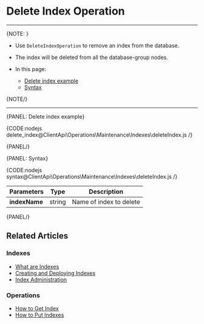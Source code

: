 # Delete Index Operation

---

{NOTE: }

* Use `DeleteIndexOperation` to remove an index from the database.

* The index will be deleted from all the database-group nodes.

* In this page:
    * [Delete index example](../../../../client-api/operations/maintenance/indexes/delete-index#delete-index-example)
    * [Syntax](../../../../client-api/operations/maintenance/indexes/delete-index#syntax)

{NOTE/}

---

{PANEL: Delete index example}

{CODE:nodejs delete_index@ClientApi\Operations\Maintenance\Indexes\deleteIndex.js /}

{PANEL/}

{PANEL: Syntax}

{CODE:nodejs syntax@ClientApi\Operations\Maintenance\Indexes\deleteIndex.js /}

| Parameters    | Type | Description |
|- | - | - |
| __indexName__ | string | Name of index to delete |

{PANEL/}

## Related Articles

### Indexes

- [What are Indexes](../../../../indexes/what-are-indexes)
- [Creating and Deploying Indexes](../../../../indexes/creating-and-deploying)
- [Index Administration](../../../../indexes/index-administration)

### Operations

- [How to Get Index](../../../../client-api/operations/maintenance/indexes/get-index)
- [How to Put Indexes](../../../../client-api/operations/maintenance/indexes/put-indexes)
